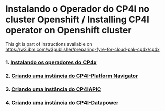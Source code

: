 # Instalando o Operador do CP4I no cluster Openshift / Installing CP4I operator on Openshift cluster

This git is part of  instructions available on https://w3.ibm.com/w3publisher/preparing-fyre-for-cloud-pak-cp4x/cp4x

### 1. [Instalando os operadores do CP4x](https://github.com/alexandrezanetti/cp4x/blob/main/README.md)<br>
### 2. [Criando uma instância do CP4I-Platform Navigator](platformNavigatorInstance/README.md)<br>
### 3. [Criando uma instância do CP4IAPIC ](apiconnectInstance//README.md)<br>
### 4. [Criando uma instância do CP4I-Datapower](https://w3.ibm.com/w3publisher/data-power)<br>

